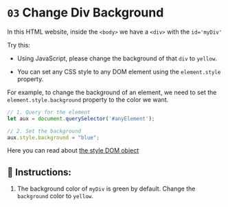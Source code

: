 # `03` Change Div Background

In this HTML website, inside the `<body>` we have a `<div>` with the `id='myDiv'`
 
Try this:

+ Using JavaScript, please change the background of that `div` to `yellow`.

+ You can set any CSS style to any DOM element using the `element.style` property. 

For example, to change the background of an element, we need to set the `element.style.background` property to the color we want.

```js
// 1. Query for the element
let aux = document.querySelector('#anyElement');

// 2. Set the background
aux.style.background = "blue";
```

Here you can read about [the style DOM object](http://www.w3schools.com/jsref/dom_obj_style.asp)

## 📝 Instructions:

1. The background color of `myDiv` is green by default. Change the `background` color to `yellow`.
